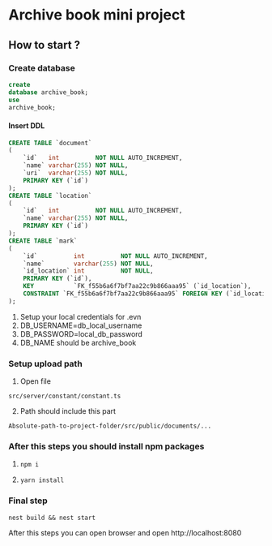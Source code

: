 # Archive book mini project

## How to start ?

### Create database

```sql
create
database archive_book;
use
archive_book;
```

#### Insert DDL

```sql
CREATE TABLE `document`
(
    `id`   int          NOT NULL AUTO_INCREMENT,
    `name` varchar(255) NOT NULL,
    `uri`  varchar(255) NOT NULL,
    PRIMARY KEY (`id`)
);
CREATE TABLE `location`
(
    `id`   int          NOT NULL AUTO_INCREMENT,
    `name` varchar(255) NOT NULL,
    PRIMARY KEY (`id`)
);
CREATE TABLE `mark`
(
    `id`          int          NOT NULL AUTO_INCREMENT,
    `name`        varchar(255) NOT NULL,
    `id_location` int          NOT NULL,
    PRIMARY KEY (`id`),
    KEY           `FK_f55b6a6f7bf7aa22c9b866aaa95` (`id_location`),
    CONSTRAINT `FK_f55b6a6f7bf7aa22c9b866aaa95` FOREIGN KEY (`id_location`) REFERENCES `location` (`id`)
);

```

1. Setup your local credentials for .evn
2. DB_USERNAME=db_local_username
3. DB_PASSWORD=local_db_password
4. DB_NAME should be archive_book

### Setup upload path

1. Open file

```
src/server/constant/constant.ts
```

2. Path should include this part

```
Absolute-path-to-project-folder/src/public/documents/...
```

### After this steps you should install npm packages

1. ```npm
   npm i
   ```
2. ```npm
   yarn install
   ```

### Final step

```cli
nest build && nest start
```

After this steps you can open browser and open http://localhost:8080
